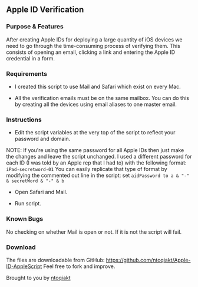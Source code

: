 Apple ID Verification
---------------------

### Purpose & Features

After creating Apple IDs for deploying a large quantity of iOS devices 
we need to go through the time-consuming process of verifying them. This
consists of opening an email, clicking a link and entering the Apple ID
credential in a form.

### Requirements

- I created this script to use Mail and Safari which exist on every Mac.

- All the verification emails must be on the same mailbox. You can do this
by creating all the devices using email aliases to one master email.

### Instructions

- Edit the script variables at the very top of the script to reflect your 
password and domain.

NOTE: If you're using the same password for all Apple IDs then just make the
changes and leave the script unchanged. I used a different password for 
each ID (I was told by an Apple rep that I had to) with the following
format: `iPad-secretword-01`
You can easily replicate that type of format by modifying the commented out
line in the script:
set `aidPassword to a & "-" & secretWord & "-" & b`

- Open Safari and Mail.

- Run script.


### Known Bugs

No checking on whether Mail is open or not. If it is not the script will fail.


### Download

The files are downloadable from GitHub:
https://github.com/ntoqiakt/Apple-ID-AppleScript Feel free to fork
and improve.

Brought to you by [ntoqiakt][]

  [ntoqiakt]: https://github.com/ntoqiakt
